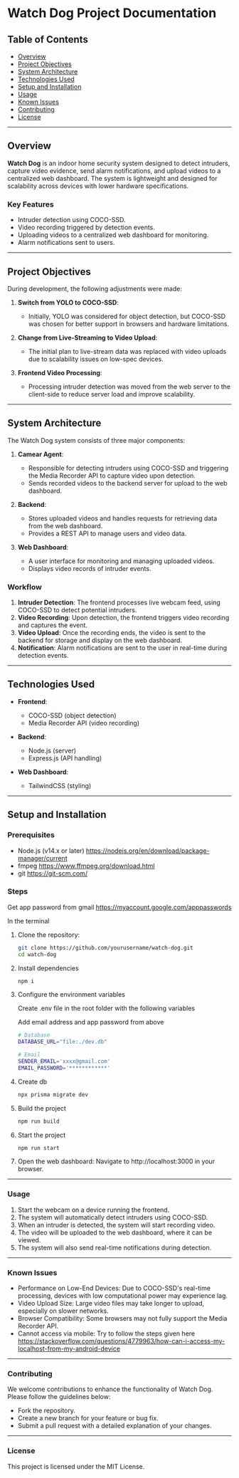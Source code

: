 # Watch Dog Project Documentation

## Table of Contents

- [Overview](#overview)
- [Project Objectives](#project-objectives)
- [System Architecture](#system-architecture)
- [Technologies Used](#technologies-used)
- [Setup and Installation](#setup-and-installation)
- [Usage](#usage)
- [Known Issues](#known-issues)
- [Contributing](#contributing)
- [License](#license)

---

## Overview

**Watch Dog** is an indoor home security system designed to detect intruders, capture video evidence, send alarm notifications, and upload videos to a centralized web dashboard. The system is lightweight and designed for scalability across devices with lower hardware specifications.

### Key Features

- Intruder detection using COCO-SSD.
- Video recording triggered by detection events.
- Uploading videos to a centralized web dashboard for monitoring.
- Alarm notifications sent to users.

---

## Project Objectives

During development, the following adjustments were made:

1. **Switch from YOLO to COCO-SSD**:
   - Initially, YOLO was considered for object detection, but COCO-SSD was chosen for better support in browsers and hardware limitations.
2. **Change from Live-Streaming to Video Upload**:

   - The initial plan to live-stream data was replaced with video uploads due to scalability issues on low-spec devices.

3. **Frontend Video Processing**:
   - Processing intruder detection was moved from the web server to the client-side to reduce server load and improve scalability.

---

## System Architecture

The Watch Dog system consists of three major components:

1. **Camear Agent**:

   - Responsible for detecting intruders using COCO-SSD and triggering the Media Recorder API to capture video upon detection.
   - Sends recorded videos to the backend server for upload to the web dashboard.

2. **Backend**:

   - Stores uploaded videos and handles requests for retrieving data from the web dashboard.
   - Provides a REST API to manage users and video data.

3. **Web Dashboard**:
   - A user interface for monitoring and managing uploaded videos.
   - Displays video records of intruder events.

### Workflow

1. **Intruder Detection**: The frontend processes live webcam feed, using COCO-SSD to detect potential intruders.
2. **Video Recording**: Upon detection, the frontend triggers video recording and captures the event.
3. **Video Upload**: Once the recording ends, the video is sent to the backend for storage and display on the web dashboard.
4. **Notification**: Alarm notifications are sent to the user in real-time during detection events.

---

## Technologies Used

- **Frontend**:
  - COCO-SSD (object detection)
  - Media Recorder API (video recording)
- **Backend**:

  - Node.js (server)
  - Express.js (API handling)

- **Web Dashboard**:
  - TailwindCSS (styling)

---

## Setup and Installation

### Prerequisites

- Node.js (v14.x or later) https://nodejs.org/en/download/package-manager/current
- fmpeg https://www.ffmpeg.org/download.html
- git https://git-scm.com/

### Steps

Get app password from gmail https://myaccount.google.com/apppasswords

In the terminal

1. Clone the repository:

   ```bash
   git clone https://github.com/yourusername/watch-dog.git
   cd watch-dog
   ```

2. Install dependencies

   ```bash
   npm i
   ```

3. Configure the environment variables

   Create .env file in the root folder with the following variables

   Add email address and app password from above

   ```bash
   # Database
   DATABASE_URL="file:./dev.db"

   # Email
   SENDER_EMAIL='xxxx@gmail.com'
   EMAIL_PASSWORD='************'
   ```

4. Create db

   ```bash
   npx prisma migrate dev
   ```

5. Build the project

   ```bash
   npm run build
   ```

6. Start the project

   ```bash
   npm run start
   ```

7. Open the web dashboard: Navigate to http://localhost:3000 in your browser.

---

### Usage

1. Start the webcam on a device running the frontend.
2. The system will automatically detect intruders using COCO-SSD.
3. When an intruder is detected, the system will start recording video.
4. The video will be uploaded to the web dashboard, where it can be viewed.
5. The system will also send real-time notifications during detection.

---

### Known Issues

- Performance on Low-End Devices: Due to COCO-SSD's real-time processing, devices with low computational power may experience lag.
- Video Upload Size: Large video files may take longer to upload, especially on slower networks.
- Browser Compatibility: Some browsers may not fully support the Media Recorder API.
- Cannot access via mobile: Try to follow the steps given here https://stackoverflow.com/questions/4779963/how-can-i-access-my-localhost-from-my-android-device

---

### Contributing

We welcome contributions to enhance the functionality of Watch Dog. Please follow the guidelines below:

- Fork the repository.
- Create a new branch for your feature or bug fix.
- Submit a pull request with a detailed explanation of your changes.

---

### License

This project is licensed under the MIT License.
